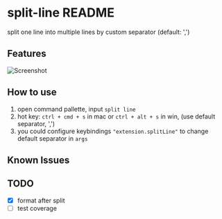 # split-line README

split one line into multiple lines by custom separator (default: ',')

## Features

![Screenshot](images/split-line-intro.gif "split line")

## How to use

1. open command pallette, input `split line`
2. hot key: `ctrl + cmd + s` in mac or `ctrl + alt + s` in win, (use default separator, ',')
3. you could configure keybindings `"extension.splitLine"` to change default separator in `args`

## Known Issues


## TODO

- [x] format after split
- [ ] test coverage